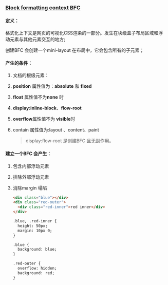 ### [Block formatting context BFC](https://developer.mozilla.org/en-US/docs/Web/Guide/CSS/Block_formatting_context)

#### 定义：

格式化上下文是网页的可视化CSS渲染的一部分。发生在块级盒子布局区域和浮动元素与其他元素交互的地方;

创建BFC 会创建一个mini-layout 在布局中，它会包含所有的子元素；

#### 产生的条件：

1. 文档的根级元素：<HTML>

2. **position** 属性值为：**absolute** 和 **fixed**

3. **float** 属性值不为**none** 时

4. **display:inline-block**、**flow-root**

5.  **overflow**属性值不为 **visible**时

6. contain 属性值为:layout 、content、paint

   > display:flow-root 是创建BFC 且无副作用。

#### **建立一个BFC 会产生：**

1. 包含内部浮动元素

2. 排除外部浮动元素

3. 消除margin 塌陷

   ```html
   <div class="blue"></div>
   <div class="red-outer">
     <div class="red-inner">red inner</div>
   </div>
   
   .blue, .red-inner {
     height: 50px;
     margin: 10px 0;
   }
   
   .blue {
     background: blue;
   }
   
   .red-outer {
     overflow: hidden;
     background: red;
   }
   
   ```

   

